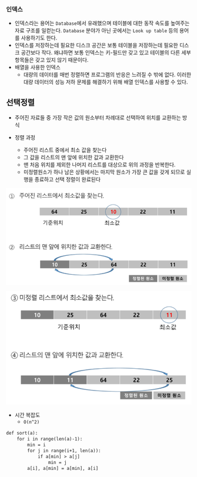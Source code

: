 ### 인덱스

* 인덱스라는 용어는 `Database`에서 유래했으며 테이블에 대한 동작 속도를 높여주는 자료 구조를 일컫는다. `Database` 분야가 아닌 곳에서는 `Look up table` 등의 용어를 사용하기도 한다.
* 인덱스를 저장하는데 필요한 디스크 공간은 보통 테이블을 저장하는데 필요한 디스크 공간보다 작다. 왜냐하면 보통 인덱스는 키-필드만 갖고 있고 테이블의 다른 세부 항목들은 갖고 있지 않기 때문이다.
* 배열을 사용한 인덱스
  * 대량의 데이터를 매번 정렬하면 프로그램의 반응은 느려질 수 밖에 없다. 이러한 대량 데이터의 성능 저하 문제를 해결하기 위해 배열 인덱스를 사용할 수 있다.





## 선택정렬

+ 주어진 자료들 중 가장 작은 값의 원소부터 차례대로 선택하여 위치를 교환하는 방식
+ 정렬 과정

  + 주어진 리스트 중에서 최소 값을 찾는다
  + 그 값을 리스트의 맨 앞에 위치한 값과 교환한다
  + 맨 처음 위치를 제외한 나머지 리스트를 대상으로 위의 과정을 반복한다.
  + 미정렬원소가 하나 남은 상황에서는 마지막 원소가 가장 큰 값을 갖게 되므로 실행을 종료하고 선택 정렬이 완료된다

![image-20211209103438174](05_선택정렬.assets/image-20211209103438174.png)

![image-20211209103500358](05_선택정렬.assets/image-20211209103500358.png)

+ 시간 복잡도
  + `O(n^2)`

```
def sort(a):
	for i in range(len(a)-1):
		min = i
		for j in range(i+1, len(a)):
			if a[min] > a[j]
				min = j
		a[i], a[min] = a[min], a[i]
```

